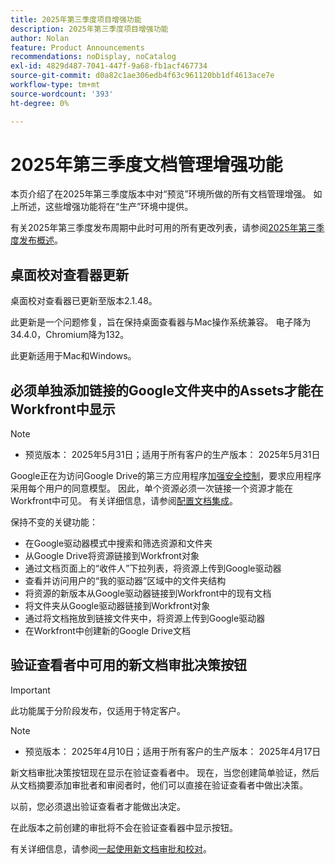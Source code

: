 ```yaml
---
title: 2025年第三季度项目增强功能
description: 2025年第三季度项目增强功能
author: Nolan
feature: Product Announcements
recommendations: noDisplay, noCatalog
exl-id: 4829d487-7041-447f-9a68-fb1acf467734
source-git-commit: d0a82c1ae306edb4f63c961120bb1df4613ace7e
workflow-type: tm+mt
source-wordcount: '393'
ht-degree: 0%

---
```


# 2025年第三季度文档管理增强功能

本页介绍了在2025年第三季度版本中对“预览”环境所做的所有文档管理增强。 如上所述，这些增强功能将在“生产”环境中提供。

有关2025年第三季度发布周期中此时可用的所有更改列表，请参阅[2025年第三季度发布概述](/help/quicksilver/product-announcements/product-releases/25-q3-release-activity/25-q3-release-overview.md)。

## 桌面校对查看器更新

桌面校对查看器已更新至版本2.1.48。

此更新是一个问题修复，旨在保持桌面查看器与Mac操作系统兼容。 电子降为34.4.0，Chromium降为132。

此更新适用于Mac和Windows。


## 必须单独添加链接的Google文件夹中的Assets才能在Workfront中显示

>[!NOTE]
>
>* 预览版本： 2025年5月31日；适用于所有客户的生产版本： 2025年5月31日

Google正在为访问Google Drive的第三方应用程序[加强安全控制](https://workspace.google.com/blog/product-announcements/enhancing-security-controls-for-google-drive-third-party-apps)，要求应用程序采用每个用户的同意模型。 因此，单个资源必须一次链接一个资源才能在Workfront中可见。 有关详细信息，请参阅[配置文档集成](/help/quicksilver/administration-and-setup/configure-integrations/configure-document-integrations.md)。

保持不变的关键功能：

* 在Google驱动器模式中搜索和筛选资源和文件夹
* 从Google Drive将资源链接到Workfront对象
* 通过文档页面上的“收件人”下拉列表，将资源上传到Google驱动器
* 查看并访问用户的“我的驱动器”区域中的文件夹结构
* 将资源的新版本从Google驱动器链接到Workfront中的现有文档
* 将文件夹从Google驱动器链接到Workfront对象
* 通过将文档拖放到链接文件夹中，将资源上传到Google驱动器
* 在Workfront中创建新的Google Drive文档


## 验证查看者中可用的新文档审批决策按钮

>[!IMPORTANT]
>
>此功能属于分阶段发布，仅适用于特定客户。

>[!NOTE]
>
>* 预览版本： 2025年4月10日；适用于所有客户的生产版本： 2025年4月17日

新文档审批决策按钮现在显示在验证查看者中。 现在，当您创建简单验证，然后从文档摘要添加审批者和审阅者时，他们可以直接在验证查看者中做出决策。

以前，您必须退出验证查看者才能做出决定。

在此版本之前创建的审批将不会在验证查看器中显示按钮。

有关详细信息，请参阅[一起使用新文档审批和校对](/help/quicksilver/review-and-approve-work/document-reviews-and-approvals/doc-approvals-and-proofing.md)。
